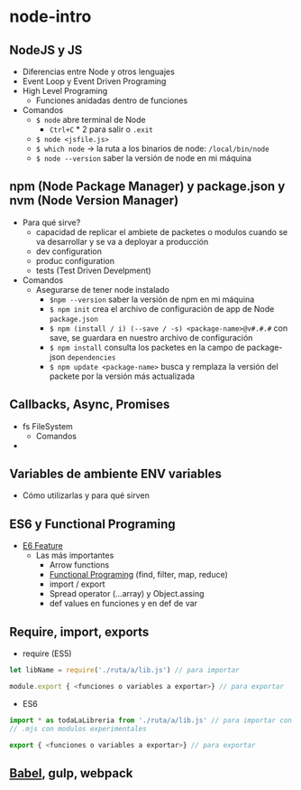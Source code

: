 # node-intro

## NodeJS y JS

- Diferencias entre Node y otros lenguajes
- Event Loop y Event Driven Programing
- High Level Programing
  - Funciones anidadas dentro de funciones
- Comandos
  - `$ node` abre terminal de Node
    - `Ctrl+C` * 2 para salir o `.exit`
  - `$ node <jsfile.js>`
  - `$ which node` -> la ruta a los binarios de node: `/local/bin/node`
  - `$ node --version` saber la versión de node en mi máquina


## npm (Node Package Manager) y package.json y nvm (Node Version Manager)

- Para qué sirve?
  - capacidad de replicar el ambiete de packetes o modulos cuando se va desarrollar y se va a deployar a producción
  - dev configuration
  - produc configuration
  - tests (Test Driven Develpment)
- Comandos
  - Asegurarse de tener node instalado
    - `$npm --version` saber la versión de npm en mi máquina
    - `$ npm init` crea el archivo de configuración de app de Node `package.json`
    - `$ npm (install / i) (--save / -s) <package-name>@v#.#.#` con save, se guardara en nuestro archivo de configuración
    - `$ npm install` consulta los packetes en la campo de package-json `dependencies`
     - `$ npm update <package-name>` busca y remplaza la versión del packete por la versión más actualizada


## Callbacks, Async, Promises

- fs FileSystem
  - Comandos
-

## Variables de ambiente ENV variables

- Cómo utilizarlas y para qué sirven



## ES6 y Functional Programing

- [E6 Feature](http://es6-features.org)
  - Las más importantes
    - Arrow functions
    - [Functional Programing](https://lodash.com/) (find, filter, map, reduce)
    - import / export
    - Spread operator (...array) y Object.assing
    - def values en funciones y en def de var


## Require, import, exports

- require (ES5)

``` js
let libName = require('./ruta/a/lib.js') // para importar
```

``` js
module.export { <funciones o variables a exportar>} // para exportar
```

- ES6

``` js
import * as todaLaLibreria from './ruta/a/lib.js' // para importar con Babel
// .mjs con modulos experimentales
```

``` js
export { <funciones o variables a exportar>} // para exportar
```



## [Babel](https://babeljs.io), gulp, webpack

